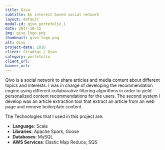 ```yaml
---
title: Qivo
subtitle: An interest based social network
layout: default
modal-id: qivo_portefolio_1
date: 2017-10-15
img: qivo_logo.png
thumbnail: qivo_logo.png
alt: Qivo
project-date: 2016
client: Stradigi / Qivo
category: portefolio
client_url:
banner_url:
---
```


Qivo is a social network to share articles and media content about different topics and interests.
I was in charge of developing the recommendation engine using different collaborative filtering
algorithms in order to yield personalized content recommendations for the users.
The second system I develop was an article extraction tool that extract an article from an web page and remove
boilerplate content.

The Technologies that I used in this project are:

- **Language**: Scala
- **Libraries**: Apache Spark, Goose
- **Databases**: MySQL
- **AWS Services**: Elastic Map Reduce, SQS